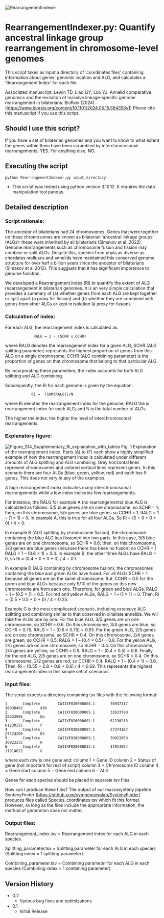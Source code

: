 ![RearrangementIndexer](https://github.com/symgenoevolab/RearrangementIndexer/assets/143068437/8c18852d-fad9-4794-827e-998a0b79b97a)

# RearrangementIndexer.py: Quantify ancestral linkage group rearrangement in chromosome-level genomes

This script takes as input a directory of 'coordinates files' containing information about genes' genomic location and ALG, and calculates a 'Rearrangement Index' for each file.

Associated manuscript: 
Lewin TD, Liao IJY, Luo YJ. Annelid comparative genomics and the evolution of massive lineage-specific genome rearrangement in bilaterians. BioRxiv (2024). (https://www.biorxiv.org/content/10.1101/2024.05.15.594353v1) Please cite this manuscript if you use this script. 

## Should I use this script?

If you have a set of bilaterian genomes and you want to know to what extent the genes within them have been scrambled by interchromosomal rearrangements, YES. For anything else, NO.

## Executing the script

```
python RearrangementIndexer.py input_directory
```

* This script was tested using python version 3.10.12. It requires the data manipulation tool pandas. 

## Detailed description

### Script rationale:
The ancestor of bilaterians had 24 chromosomes. Genes that were together on these chromosomes are known as bilaterian ‘ancestral linkage groups’ (ALGs): these were inherited by all bilaterians (Simakov et al. 2022). Genome rearrangements such as chromosome fusion and fission may combine or split ALGs. Despite this, species from phyla as diverse as chordates molluscs and annelids have maintained this conserved genome structure for over half a billion years since the ancestor of bilaterians (Simakov et al 2013). This suggests that it has significant importance to genome function.

We developed a Rearrangement Index (Ri) to quantify the extent of ALG reaarrangement in bilaterian genomes. It is an very simple calculation that provides a summary of (a) whether genes from each ALG are kept together or split apart (a proxy for fission) and (b) whether they are combined with genes from other ALGs or kept in isolation (a proxy for fusion).

### Calculation of index:
For each ALG, the rearrangement index is calculated as:

                 RALG = 1 - (SCHR x CCHR)    

where RALG denotes the rearrangement index for a given ALG; 
SCHR (ALG splitting parameter) represents the highest proportion of genes from this ALG on a single chromosome;
CCHR (ALG combining parameter) is the proportion of genes on that chromosome that belong to that particular ALG. 

By incorporating these parameters, the index accounts for both ALG splitting and ALG combining. 

Subsequently, the Ri for each genome is given by the equation:
                   
                Ri =  (SUM(RALG))/N

where Ri denotes the rearrangement index for the genome; 
RALG the is rearrangement index for each ALG; 
and N is the total number of ALGs. 

The higher the index, the higher the level of interchromosomal rearrangements.  


### Explanatory figure:
![Figure_S14_Supplementary_Ri_explanation_with_tables](https://github.com/symgenoevolab/RearrangementIndexer/assets/143068437/2fe49d8e-c372-41b2-abd2-bd295a33f739)
Fig. 1 Explanation of the rearrangement index. Parts (A) to (F) each show a highly simplified example of how the rearrangement index is calculated under different amounts of ALG splitting and ALG combining. Grey horizontal lines represent chromosomes and colored vertical lines represent genes. In this scenario there are four ALGs (blue, green, yellow, red) and each has 5 genes. This does not vary in any of the examples.

A high rearrangement index indicates many interchromosomal rearrangements while a low index indicates few rearrangements. 

For instance, the RALG for example A (no rearrangements) blue ALG is calculated as follows: 5/5 blue genes are on one chromosome, so SCHR = 1; then, on this chromosome, 5/5 genes are blue genes so CCHR = 1. RALG = 1 – (1 × 1) = 0. In example A, this is true for all four ALGs. So Ri = (0 + 0 + 0 + 0) / 4 = 0. 

In example B (ALG splitting by chromosome fission), the chromosome containing the blue ALG has fissioned into two parts. In this case, 3/5 blue genes are on one chromosome, so SCHR = 0.6; then, on this chromosome, 3/3 genes are blue genes (because there has been no fusion) so CCHR = 1. RALG = 1 – (0.6 × 1) = 0.4. In example B, the other three ALGs have RALG = 0, so Ri = (0.4 + 0 + 0 + 0) / 4 = 0.1.  

In example D (ALG combining by chromosome fusion), the chromosomes containing the blue and green ALGs have fused. For all ALGs SCHR = 1 because all genes are on the same chromosome. But, CCHR = 0.5 for the green and blue ALGs because only 5/10 of the genes on this new chromosome are from each one. Therefore, for green and blue ALGs, RALG = 1 – (0.5 × 1) = 0.5. For red and yellow ALGs, RALG = 1 – (1 × 1) = 0. Then, Ri = (0.5 + 0.5 + 0 + 0) / 4 = 0.25.  

Example G is the most complicated scenario, including extensive ALG splitting and combining similar to that observed in clitellate annelids. We will take the ALGs one by one. For the blue ALG, 3/5 genes are on one chromosome, so SCHR = 0.6. On this chromosome, 3/4 genes are blue, so CCHR = 0.75. RALG = 1 – (0.6 × 0.75) = 0.55. For the green ALG, 2/5 genes are on one chromosome, so SCHR = 0.4. On this chromosome, 2/4 genes are green, so CCHR = 0.5. RALG = 1 – (0.4 × 0.5) = 0.8. For the yellow ALG, 2/5 genes are on one chromosome, so SCHR = 0.4. On this chromosome, 2/4 genes are yellow, so CCHR = 0.5. RALG = 1 – (0.4 × 0.5) = 0.8. Finally, for the red ALG, 2/5 genes are on one chromosome, so SCHR = 0.4. On this chromosome, 2/2 genes are red, so CCHR = 0.4. RALG = 1 – (0.4 × 1) = 0.6. Then, Ri = (0.55 + 0.8 + 0.8 + 0.6) / 4 = 0.69.  This represents the highest rearrangement index in this simple set of scenarios. 

### Input files:

The script expects a directory containing tsv files with the following format:

```
1       Complete        CAIIXF020000008.1       36937317        36938462        A1b
2       Complete        CAIIXF020000005.1       32633780        32633985        Eb
3       Complete        CAIIXF020000001.1       61230213        61230325        P
4       Complete        CAIIXF020000007.1       27374167        27374209        B3
5       Complete        CAIIXF020000009.1       30922059        30922235        H
6       Complete        CAIIXF020000012.1       11914594        11914622        G
```

where each row is one gene and:
column 1 = Gene ID 
column 2 = Status of gene (not important for rest of script)
column 3 = Chromosome ID
column 4 = Gene start
column 5 = Gene end
column 6 = ALG

Genes for each species should be placed in separate tsv files.

How can I produce these files?  The output of our macrosynteny pipeline SyntenyFinder (https://github.com/symgenoevolab/SyntenyFinder) produces files called Species_coordinates.tsv which fit this format. However, as long as the files include the appropriate information, the method of generation does not matter.

### Output files:

Rearrangement_index.tsv = Rearrangement index for each ALG in each species.

Splitting_parameter.tsv = Splitting parameter for each ALG in each species (Splitting index = 1 splitting parameter).

Combining_parameter.tsv = Combining parameter for each ALG in each species (Combining index = 1 combining parameter).

## Version History

* 0.2
    * Various bug fixes and optimizations
* 0.1
    * Initial Release
